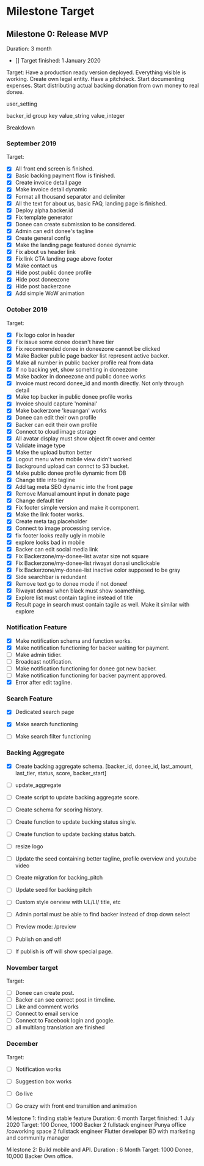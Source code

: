 # Milestone Target

## Milestone 0: Release MVP
Duration: 3 month
- [] Target finished: 1 January 2020

Target: Have a production ready version deployed. Everything visible is working. 
Create own legal entity. Have a pitchdeck. Start documenting expenses. Start distributing actual backing donation from own money to real donee.

user_setting

backer_id
group
key
value_string
value_integer


Breakdown
### September 2019

Target:
- [x] All front end screen is finished.
- [x] Basic backing payment flow is finished.
- [x] Create invoice detail page
- [x] Make invoice detail dynamic
- [x] Format all thousand separator and delimiter
- [x] All the text for about us, basic FAQ, landing page is finished.
- [x] Deploy alpha.backer.id 
- [x] Fix template generator
- [x] Donee can create submission to be considered.
- [x] Admin can edit donee's tagline
- [x] Create general config
- [x] Make the landing page featured donee dynamic
- [x] Fix about us header link
- [x] Fix link CTA landing page above footer 
- [x] Make contact us 
- [x] Hide post public donee profile
- [x] Hide post doneezone
- [x] Hide post backerzone
- [x] Add simple WoW animation

### October 2019

Target:
- [x] Fix logo color in header
- [x] Fix issue some donee doesn't have tier
- [x] Fix recommended donee in doneezone cannot be clicked
- [x] Make Backer public page backer list represent active backer.
- [x] Make all number in public backer profile real from data
- [x] If no backing yet, show somehting in doneezone
- [x] Make backer in doneezone and public donee works
- [x] Invoice must record donee_id and month directly. Not only through detail 
- [x] Make top backer in public donee profile works
- [x] Invoice should capture 'nominal'
- [x] Make backerzone 'keuangan' works 
- [x] Donee can edit their own profile
- [x] Backer can edit their own profile
- [x] Connect to cloud image storage
- [x] All avatar display must show object fit cover and center
- [x] Validate image type
- [x] Make the upload button better
- [x] Logout menu when mobile view didn't worked
- [x] Background upload can connct to S3 bucket.
- [x] Make public donee profile dynamic from DB
- [x] Change title into tagline
- [x] Add tag meta SEO dynamic into the front page
- [x] Remove Manual amount input in donate page
- [x] Change default tier
- [x] Fix footer simple version and make it component.
- [x] Make the link footer works.
- [x] Create meta tag placeholder
- [x] Connect to image processing service.
- [x] fix footer looks really ugly in mobile
- [x] explore looks bad in mobile
- [x] Backer can edit social media link
- [x] Fix Backerzone/my-donee-list avatar size not square
- [x] Fix Backerzone/my-donee-list riwayat donasi unclickable
- [x] Fix Backerzone/my-donee-list inactive color supposed to be gray
- [x] Side searchbar is redundant
- [x] Remove text go to donee mode if not donee!
- [x] Riwayat donasi when black must show soamething.
- [x] Explore list must contain tagline instead of title
- [x] Result page in search must contain tagile as well. Make it similar with explore

### Notification Feature
- [x] Make notification schema and function works.
- [x] Make notification functioning for backer waiting for payment.
- [ ] Make admin tidier.
- [ ] Broadcast notification.
- [ ] Make notification functioning for donee got new backer.
- [ ] Make notification functioning for backer payment approved.
- [x] Error after edit tagline.

### Search Feature
- [x] Dedicated search page
- [x] Make search functioning
- [ ] Make search filter functioning


### Backing Aggregate
- [x] Create backing aggregate schema. [backer_id, donee_id, last_amount, last_tier, status, score, backer_start]
- [ ] update_aggregate
- [ ] Create script to update backing aggregate score.
- [ ] Create schema for scoring history.
- [ ] Create function to update backing status single.
- [ ] Create function to update backing status batch.

- [ ] resize logo

- [ ] Update the seed containing better tagline, profile overview and youtube video
- [ ] Create migration for backing_pitch
- [ ] Update seed for backing pitch


- [ ] Custom style oerview with UL/LI/ title, etc

- [ ] Admin portal must be able to find backer instead of drop down select

- [ ] Preview mode: /preview
- [ ] Publish on and off
- [ ] If publish is off will show special page.





### November target

Target:
- [ ] Donee can create post.
- [ ] Backer can see correct post in timeline.
- [ ] Like and comment works
- [ ] Connect to email service
- [ ] Connect to Facebook login and google.
- [ ] all multilang translation are finished

### December

Target:
- [ ] Notification works
- [ ] Suggestion box works
- [ ] Go live
- [ ] Go crazy with front end transition and animation


Milestone 1: finding stable feature
Duration: 6 month
Target finished: 1  July 2020
Target: 100 Donee, 1000 Backer
2 fullstack engineer
Punya office /coworking space
2 fullstack engineer
Flutter developer
BD with marketing and community manager


Milestone 2: Build mobile and API.
Duration : 6 Month
Target: 1000 Donee, 10,000 Backer
Own office.
